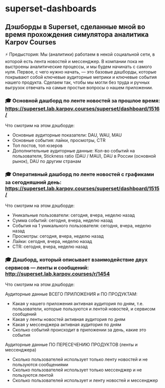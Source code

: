 # superset-dashboards
## Дэшборды в Superset, сделанные мной во время прохождения симулятора аналитика Karpov Courses

⚡ Предыстория:
Мы (аналитики) работаем в некой социальной сети, в которой есть лента новостей и мессенджер. В компании пока не выстроены аналитические процессы, и мы будем начинать с самого нуля. Первое, с чего нужно начать, — это базовые дашборды, которые покрывают собой ключевые аудиторные метрики и ключевые события нашего продукта. Сделаем так, чтобы мы могли без труда и ручных выгрузок отвечать на самые простые вопросы о нашем приложении.

### 🎓 Основной дашборд по ленте новостей за прошлое время: https://superset.lab.karpov.courses/superset/dashboard/1516/
Что смотрим на этом дэшборде: 
- Основные аудиторные показатели: DAU, WAU, MAU
- Основные события: лайки, просмотры, CTR
- Топ постов, топ юзеров
- Дополнительные аудиторные данные: Кол-во событий на пользователя, Stickness ratio (DAU / MAU), DAU в России (основной рынок), DAU по другим странам

### 🎓 Оперативный дашборд по ленте новостей с графиками за сегодняшний день: https://superset.lab.karpov.courses/superset/dashboard/1515/
Что смотрим на этом дэшборде: 
- Уникальные пользователи: сегодня, вчера, неделю назад
- Сумма событий: сегодня, вчера, неделю назад
- События на 1 уникального пользователя: сегодня, вчера, неделю назад
- Просмотры: сегодня, вчера, неделю назад
- Лайки: сегодня, вчера, неделю назад
- CTR: сегодня, вчера, неделю назад

### 🎓 Дашборд, который описывает взаимодействие двух сервисов — ленты и сообщений: http://superset.lab.karpov.courses/r/1454
Что смотрим на этом дэшборде:

Аудиторные данные ВСЕГО ПРИЛОЖЕНИЯ и ПО ПРОДУКТАМ:
- Какая у нашего приложения активная аудитория по дням, т.е. пользователи, которые пользуются и лентой новостей, и сервисом сообщений
- Какая у ленты новостей активная аудитория по дням
- Какая у мессенджера активная аудитория по дням
- Сколько событий происходит в приложении за день, какие это события

Аудиторные данные ПО ПЕРЕСЕЧЕНИЮ ПРОДУКТОВ (ленты и мессенджера)
- Сколько пользователей использует только ленту новостей и не пользуются сообщениями
- Сколько пользователей использует только мессенджер и не пользуются лентой
- Сколько пользователей использует и ленту новостей и мессенджер

